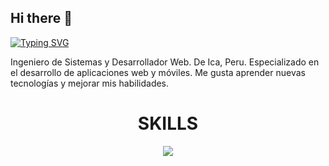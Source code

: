 ## Hi there 👋
[![Typing SVG](https://readme-typing-svg.herokuapp.com?font=Fira+Code&pause=1000&center=true&vCenter=true&width=700&lines=Gustavo+Canales)](https://git.io/typing-svg)

Ingeniero de Sistemas y Desarrollador Web. De Ica, Peru. Especializado en el desarrollo de aplicaciones web y móviles. Me gusta aprender nuevas tecnologías y mejorar mis habilidades.

<h1 align="center"> SKILLS </h1>
<p align="center">
  <a href="https://skillicons.dev">
    <img src="https://skillicons.dev/icons?i=js,html,css,astro,github,git,py,java,react,php.vscode,tailwind,figma" />
  </a>
</p>
